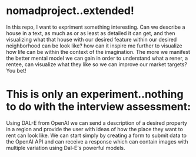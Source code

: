# nomadproject..extended!
In this repo, I want to expriment something interesting. Can we describe a house in a text, as much as or as least as detailed it can get, and then visualizing what that house with our desired feature within our desired neighborhood can be look like? how can it inspire me further to visualize how life can be within the context of the imagination. The more we manifest the better mental model we can gain in order to understand what a rener, a rentee, can visualize what they like so we can improve our market targets? You bet! 

# This is only an experiment..nothing to do with the interview assessment:
Using DAL-E from OpenAI we can send a description of a desired property in a region and provide the user with ideas of how the place they want to rent can look like. We can start simply by creating a form to submit data to the OpenAI API and can receive a response which can contain images with multiple variation using Dal-E's powerful models.
